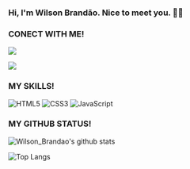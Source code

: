 ### Hi, I'm Wilson Brandão. Nice to meet you. 👋🏾

### CONECT WITH ME!
<a href="https://www.instagram.com/_itsbrandao/"><img src="https://img.shields.io/badge/instagram%20@_itsbrandao-gray?style=for-the-badge&logo=instagram&logoColor=white&labelColor=000000"/></a>

<a href="https://www.linkedin.com/in/wilson-brandao-costa" target="_blank"><img src="https://img.shields.io/badge/-LinkedIn-%230077B5?style=for-the-badge&logo=linkedin&logoColor=white&labelColor=000000" target="_blank"></a>   

### MY SKILLS!
![HTML5](https://img.shields.io/badge/html%205-grey?style=for-the-badge&logo=html5&logoColor=white&labelColor=000000)
![CSS3](https://img.shields.io/badge/css%203-grey?style=for-the-badge&logo=css3&logoColor=white&labelColor=000000)
![JavaScript](https://img.shields.io/badge/-JavaScript-grey?style=for-the-badge&logo=javascript&logoColor=white&labelColor=000000)

### MY GITHUB STATUS!
![Wilson_Brandao's github stats](https://github-readme-stats.vercel.app/api?username=wilsonbrandao&show_icons=true&theme=dark&icon_color=ffff)

![Top Langs](https://github-readme-stats.vercel.app/api/top-langs/?username=wilsonbrandao&theme=dark&title_color=ffff&text_color=fff)




